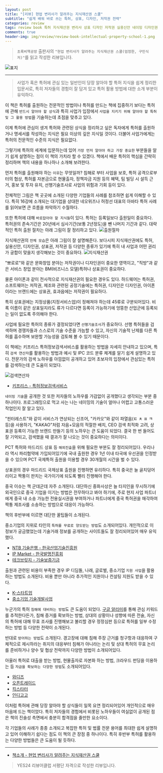 ```yaml
---  
layout: post  
title: "[리뷰] 현업 변리사가 알려주는 지식재산권 스쿨"  
subtitle: "쉽게 배워 바로 쓰는 특허, 상표, 디자인, 저작권 전략"  
categories: review  
tags: review book 특허 지식재산권 변리사 상표 디자인 저작권 실용신안 네이밍 디자인권 출원 방어 포트폴리오 크라우드 펀딩 대출     
comments: true  
header-img: img/review/review-book-intellectual-property-school-1.png
---  
```

  
> `초록비책공방` 출판사의 `"현업 변리사가 알려주는 지식재산권 스쿨(엄정한, 구민식 저)"`를 읽고 작성한 리뷰입니다.  

![표지](https://theorydb.github.io/assets/img/review/review-book-intellectual-property-school-1.png)  

---

> 사업가 혹은 특허에 관심 있는 일반인이 당장 알아야 할 특허 지식을 쉽게 정리한 입문서로, 특히 저자들의 경험이 잘 담겨 있고 특허 활용 방법에 대한 소개 부분이 유익하다.

이 책은 특허를 출원하는 전문적인 방법이나 특허를 만드는 책에 집중하기 보다는 특허에 관해 `반드시 알아야 할 상식`과 특히 사업가 입장에서 `사업을 지키기 위해 알아야 할 특허 및 그 활용 방법`을 기술하는데 초점을 맞추고 있다. 

이제 특허에 관심이 생겨 특허와 관련된 상식을 정리하고 싶은 독자에게 특허를 출원하거나 명세서를 작성하는 지식은 필요 이상의 깊은 지식일 것이다. 더불어 사업가에게는 특허의 전문적인 수준의 지식은 필요없다. 

그렇기에 특허의 세계에 입문하는데 있어 `가장 먼저 알아야 하고 가장 중요한` 부분들을 알기 쉽게 설명하는 점이 이 책의 가치라 할 수 있겠다. 책에서 배운 특허의 핵심을 간략히 정리하며 책의 내용을 하나하나 소개해 보려한다. 

먼저 특허를 출원해야 하는 `이유`는 무엇일까? 침해로 부터 사업을 보호, 특허 공격으로부터의 협상, 특허를 자본금으로 현물출자, 정책자금 지원 등의 혜택, 팀 빌딩 시 설득 근거, 홍보 및 투자 유치, 선행기술조사로 사업의 위험과 기회 등이 있다. 

전체적인 그림은 책 곳곳에 소개된 다양한 기업들의 사례를 참조하면 쉽게 이해할 수 있다. 특히 16강에 소개되는 대기업을 상대한 네오위즈나 허정선 대표의 아바타 특허 사례를 읽어보면 큰 흐름을 파악하기 수월하다. 

또한 특허에 대해 `바로잡아야 할 지식들`이 있다. 특허는 등록일보다 출원일이 중요하다. 특허권의 존속기간은 20년에서 심사기간(보통 2년정도)을 뺀 나머지 기간과 같다. 대략적인 특허 출원 절차는 아래 그림이 잘 정리하고 있다. 
![출원절차](https://theorydb.github.io/assets/img/review/review-book-intellectual-property-school-4.png)  

지식재산권의 `전체 모습`은 아래 그림이 잘 설명해준다. 보다시피 지식재산권에도 특허, 실용신안, 디자인권, 상표권, 저작권 등 다양한 종류가 있기에 특히 내 사업과 어떤 권리가 궁합이 맞을지 생각해보는 것이 중요하다. 
![지식재산권](https://theorydb.github.io/assets/img/review/review-book-intellectual-property-school-2.png)  

"뽀로로"와 같은 문화창업 분야는 저작권이나 디자인권이 중요한 영역이고, "직방"과 같은 서비스 창업 분야는 BM(비즈니스 모델)특허나 상표권이 중요하다. 

물론 아이폰과 같이 전사적으로 지식재산권의 필요한 경우도 있다. 하드웨어는 특허권, 소프트웨어는 저작권, 제조와 관련된 공정기술에는 특허권, 디자인은 디자인권, 아이폰이라는 브랜드에는 상표권, 효과음에는 저작권이 필요하다.

특히 상표권에는 지정상품(지정서비스업)이 정해져야 하는데 45류로 구분되어있다. 비록 이름이 같은 상표일지라도 류가 다르다면 등록이 가능하기에 엉뚱한 산업군에 등록되는 일이 없도록 주의해야 한다. 

사업에 필요한 특허의 종류가 결정되었다면 `선행기술조사`가 중요하다. 선행 특허들을 검색하며 경쟁자들과 스스로의 기술 수준을 가늠할 수 있고, 자신의 기술적 난제를 다른 특허를 흡수하며 보완할 가능성을 검토해 볼 수 있기 때문이다.

이 책에는 키프리스 특허정보검색서비스를 활용하는 방법을 자세히 안내하고 있으며, 특히 `검색 연산자`를 활용하는 방법과 예시 및 IPC 코드 분류 체계를 알기 쉽게 설명하고 있다. 전문가의 검색 노하우를 아낌없이 공개하고 있어 초보자의 입장에서 관심있는 특허를 검색하는데 큰 도움이 되었다.

![검색연산자](https://theorydb.github.io/assets/img/review/review-book-intellectual-property-school-3.png)  
* [키프리스 - 특허정보검색서비스](http://www.kipris.or.kr/)

`네이밍 기술`을 공개한 것 또한 저자들의 노하우를 가감없이 공개했다고 생각되는 부분 중 하나이다. 프로그래밍으로 먹고 사는 나는 네이밍의 기술이 얼마나 어렵고 고통스러운 작업인지 잘 알고 있다. 

"핀터레스트"와 같이 서비스가 연상되는 신조어, "카카오"와 같이 파열음(ㅌ ㅊ ㅍ ㅋ 등)을 사용하기, "KAKAO"처럼 자음+모음의 적절한 배치, CEO 검색 최적화 고려, 상표권 등록이 가능한 브랜드 만들기 등의 노하우는 큰 도움이 되었다. 결국 한 번 들어도 잘 기억되고, 검색했을 때 결과가 잘 나오는 것이 중요하다는 의미이다. 

PCT 특허와 마드리드 상표 등 `해외진출`을 위해 필요한 부분도 잘 정리되어있다. 우리나라 역시 파리협약에 가입되어있기에 국내 출원한 경우 1년 이내 타국에 우선권을 인정받을 수 있으며 PCT 국제특허 출원을 이용할 경우 30개월의 시간을 벌 수 있다. 

상표권의 경우 마드리드 국제상표 출원을 진행하면 유리하다. 특히 중국은 늘 골치덩어리이고 짝퉁이 판치는 국가이기에 되도록 빨리 진행해야 한다. 

중국 이슈는 책 군데군데 자주 소개된다. 대단하신 중화사상은 늘 타지인을 무시하기에 외국인으로 중국 기업을 이기는 방법은 전무하다고 봐야 하기에, 주로 현지 사업 파트너에게 중국 내 소송 가능한 전용실시권을 부여하거나 파트너에게 중국 특허권을 매각하여 짝퉁 제조사를 소송하는 방법으로 대응이 가능하다.

책의 후반부에 이르면 대단한 꿀팁들이 소개된다. 

중소기업의 지위로 타인의 `특허를 무료로 양도받는 방법`도 소개되어있다. 개인적으로 이 정보가 궁금했었는데 기술거래 정보를 공개하는 사이트들도 잘 정리되어있어 매우 유익했다. 
* [NTB 기술은행 - 한국산업기술진흥원](https://ntb.kr/)  
* [IP Market - 한국발명진흥회](https://ipmarket.or.kr/ko/intro/)  
* [테크브릿지 - 기술보증기금](https://tb.kibo.or.kr/)  

출원과 관련된 비용이 부족한 경우 IP 디딤돌, 나래, 글로벌, 중소기업 `지원 사업`을 활용하는 방법도 소개된다. 비용 뿐만 아니라 추가적인 지원이나 컨설팅 지원도 받을 수 있다. 
* [K-스타트업](https://www.k-startup.go.kr/)  
* [중소기업 기술개발사업](https://www.smtech.go.kr/)  

누군가의 특허 `침해에 대비하는 방법`도 큰 도움이 되었다. [구글 알리미](https://www.google.com/alerts)를 통해 관심 키워드를 추적한다든가, 침해 증거를 확보하는 방법, 상대의 상황이나 성향에 따른 전술, 자신의 특허에 대해 무효 조사를 진행해보고 불리할 경우 정정심판 등으로 특허를 일부 수정하는 방법 등 다양한 전략이 소개된다. 

반대로 `방어하는 방법`도 소개된다. 경고장에 대해 침해 주장 근거를 청구항과 대응하여 구체적으로 제시하라는 취지의 대응부터 침해가 아니라는 논리 및 상대 특허의 무효 논리를 준비하거나 양수 및 협상 전략까지 다양한 방법이 소개되어있다. 

아울러 특허로 대출을 받는 방법, 현물출자로 자본화 하는 방법, 크라우드 펀딩을 이용하는 등 `자금을 확보하는 다양한 방법`도 소개되어있다.
* [와디즈](https://www.wadiz.kr/)  
* [오픈트레이드](https://otrade.co/)  
* [킥스타터](https://www.kickstarter.com/)  
* [인디고고](https://www.indiegogo.com/)  

이처럼 특허에 관해 당장 알아야 할 상식들이 일목 요연 정리되어있어 개인적으로 매우 마음에 드는 책이었다. 특히 저자들의 경험에서 비롯된 노하우들이 여실없이 공개된 점은 책의 진솔성 측면에서 충분히 합격점을 줄만한 요소이다.

각 기업들의 사례가 종종 소개되고 복잡한 특허 및 법률 전문 용어를 최대한 쉽게 설명하고 있어 이해하기 쉽다는 점도 이 책의 큰 장점 중 하나이다. 특히 후반부 특허를 활용하는 다양한 방법들은 큰 도움이 될 듯하다. 

---

* [책소개 - 현업 변리사가 알려주는 지식재산권 스쿨](http://www.yes24.com/Product/Goods/117446365)

> YES24 리뷰어클럽 서평단 자격으로 작성한 리뷰입니다.